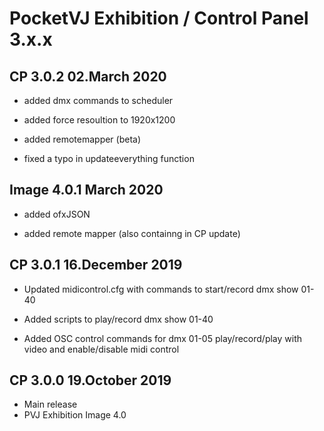 # PocketVJ Exhibition / Control Panel 3.x.x

## CP 3.0.2 02.March 2020 <br />
- added dmx commands to scheduler<p/>
- added force resoultion to 1920x1200<p/>
- added remotemapper (beta)<p/>
- fixed a typo in updateeverything function<p/>

## Image 4.0.1 March 2020 <br />
- added ofxJSON<p/>
- added remote mapper (also containng in CP update)<p/>

## CP 3.0.1 16.December 2019 <br />
- Updated midicontrol.cfg with commands to start/record dmx show 01-40<p/>
- Added scripts to play/record dmx show 01-40<p/>
- Added OSC control commands for dmx 01-05 play/record/play with video and enable/disable midi control<p/>

## CP 3.0.0 19.October 2019 <br />
- Main release<br />
- PVJ Exhibition Image 4.0 <br />


